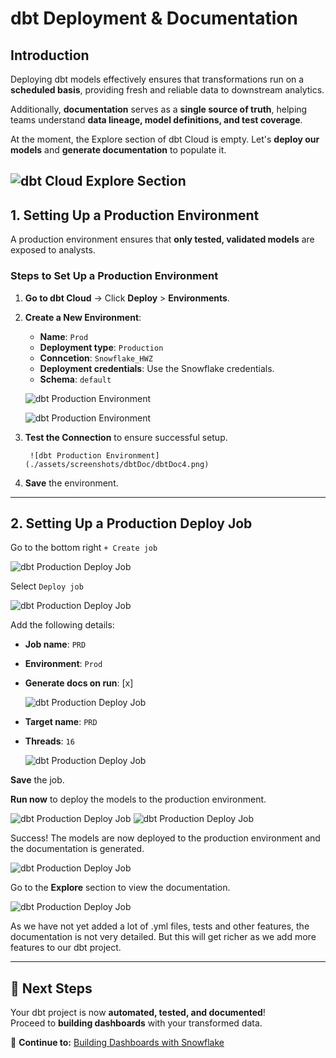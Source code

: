 # dbt Deployment & Documentation

## Introduction

Deploying dbt models effectively ensures that transformations run on a **scheduled basis**, providing fresh and reliable data to downstream analytics.

Additionally, **documentation** serves as a **single source of truth**, helping teams understand **data lineage, model definitions, and test coverage**.

At the moment, the Explore section of dbt Cloud is empty. Let's **deploy our models** and **generate documentation** to populate it.

![dbt Cloud Explore Section](./assets/screenshots/dbtDoc/dbtDoc1.png) 
---

## 1. Setting Up a Production Environment

A production environment ensures that **only tested, validated models** are exposed to analysts.

### **Steps to Set Up a Production Environment**
1. **Go to dbt Cloud** → Click **Deploy** > **Environments**.
2. **Create a New Environment**:
   - **Name**: `Prod`
   - **Deployment type**: `Production`
   - **Conncetion**: `Snowflake_HWZ`
   - **Deployment credentials**: Use the Snowflake credentials.
   - **Schema**: `default`

    ![dbt Production Environment](./assets/screenshots/dbtDoc/dbtDoc2.png)

    ![dbt Production Environment](./assets/screenshots/dbtDoc/dbtDoc3.png)

3. **Test the Connection** to ensure successful setup.

        ![dbt Production Environment](./assets/screenshots/dbtDoc/dbtDoc4.png)

4. **Save** the environment.

---

## 2. Setting Up a Production Deploy Job

Go to the bottom right `+ Create job`

![dbt Production Deploy Job](./assets/screenshots/dbtDoc/dbtDoc5.png)

Select `Deploy job`

![dbt Production Deploy Job](./assets/screenshots/dbtDoc/dbtDoc6.png)

Add the following details:

- **Job name**: `PRD`
- **Environment**: `Prod`
- **Generate docs on run**: [x]

    ![dbt Production Deploy Job](./assets/screenshots/dbtDoc/dbtDoc7.png)

- **Target name**: `PRD`
- **Threads**: `16`

    ![dbt Production Deploy Job](./assets/screenshots/dbtDoc/dbtDoc8.png)



**Save** the job.

**Run now** to deploy the models to the production environment.

![dbt Production Deploy Job](./assets/screenshots/dbtDoc/dbtDoc9.png)
![dbt Production Deploy Job](./assets/screenshots/dbtDoc/dbtDoc10.png)

Success! The models are now deployed to the production environment and the documentation is generated.

![dbt Production Deploy Job](./assets/screenshots/dbtDoc/dbtDoc11.png)

Go to the **Explore** section to view the documentation.

![dbt Production Deploy Job](./assets/screenshots/dbtDoc/dbtDoc12.png)

As we have not yet added a lot of .yml files, tests and other features, the documentation is not very detailed. But this will get richer as we add more features to our dbt project.

---

## 🎉 Next Steps

Your dbt project is now **automated, tested, and documented**!  
Proceed to **building dashboards** with your transformed data.

🔗 **Continue to:** [Building Dashboards with Snowflake](data-visualization.md)